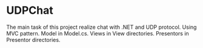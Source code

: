 # UDPChat
The main task of this project realize chat with .NET and UDP protocol.
Using MVC pattern.
Model in Model.cs.
Views in View directories.
Presentors in Presentor directories.

